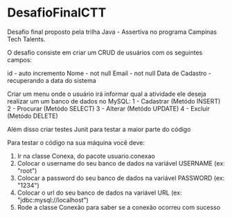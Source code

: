 # DesafioFinalCTT

Desafio final proposto pela trilha Java - Assertiva no programa Campinas Tech Talents.

O desafio consiste em criar um CRUD de usuários com os seguintes campos:

id - auto incremento
Nome - not null
Email - not null
Data de Cadastro - recuperando a data do sistema

Criar um menu onde o usuário irá informar qual a atividade ele deseja realizar um um banco de dados no MySQL:
1 - Cadastrar (Metódo INSERT)
2 - Procurar (Metódo SELECT)
3 - Alterar (Metódo UPDATE)
4 - Excluir (Metódo DELETE)

Além disso criar testes Junit para testar a maior parte do código

Para testar o código na sua máquina você deve:
1. Ir na classe Conexa, do pacote usuario.conexao
2. Colocar o username do seu banco de dados na variável USERNAME (ex: "root")
3. Colocar a password do seu banco de dados na variável PASSWORD (ex: "1234")
4. Colocar o url do seu banco de dados na variável URL (ex: "jdbc:mysql://localhost")
5. Rode a classe Conexão para saber se a conexão ocorreu com sucesso
